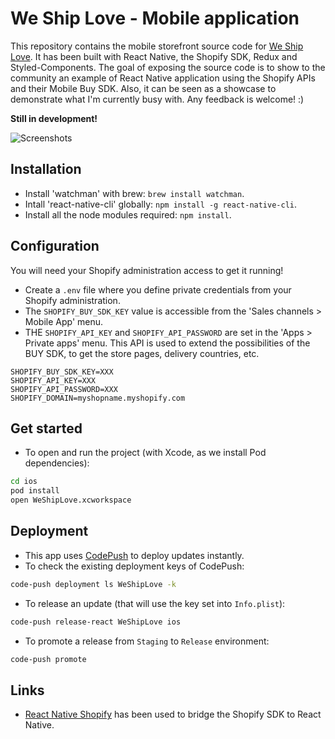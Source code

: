 # We Ship Love - Mobile application

This repository contains the mobile storefront source code for [We Ship Love](https://weshiplove.com/). It has been built with React Native, the Shopify SDK, Redux and Styled-Components. The goal of exposing the source code is to show to the community an example of React Native application using the Shopify APIs and their Mobile Buy SDK. Also, it can be seen as a showcase to demonstrate what I'm currently busy with. Any feedback is welcome! :)

**Still in development!**

![Screenshots](https://cloud.githubusercontent.com/assets/5517450/15112550/4a1e31ae-1632-11e6-9b11-87af0af066ac.png "Better Than Flowers - Screenshots")

## Installation

* Install 'watchman' with brew: `brew install watchman`.
* Intall 'react-native-cli' globally: `npm install -g react-native-cli`.
* Install all the node modules required: `npm install`.

## Configuration

You will need your Shopify administration access to get it running!

* Create a `.env` file where you define private credentials from your Shopify administration.
* The `SHOPIFY_BUY_SDK_KEY` value is accessible from the 'Sales channels > Mobile App' menu.
* THE `SHOPIFY_API_KEY` and `SHOPIFY_API_PASSWORD` are set in the 'Apps > Private apps' menu. This API is used to extend the possibilities of the BUY SDK, to get the store pages, delivery countries, etc.

```
SHOPIFY_BUY_SDK_KEY=XXX
SHOPIFY_API_KEY=XXX
SHOPIFY_API_PASSWORD=XXX
SHOPIFY_DOMAIN=myshopname.myshopify.com
```

## Get started

* To open and run the project (with Xcode, as we install Pod dependencies):

```bash
cd ios
pod install
open WeShipLove.xcworkspace
```

## Deployment

* This app uses [CodePush](http://microsoft.github.io/code-push/) to deploy updates instantly.
* To check the existing deployment keys of CodePush:

```bash
code-push deployment ls WeShipLove -k
```

* To release an update (that will use the key set into `Info.plist`):

```bash
code-push release-react WeShipLove ios
```

* To promote a release from `Staging` to `Release` environment:

```bash
code-push promote
```

## Links
* [React Native Shopify](https://github.com/shoutem/react-native-shopify) has been used to bridge the Shopify SDK to React Native.
